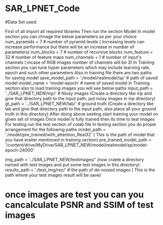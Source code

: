 # SAR_LPNET_Code


#Data Set used: 

First of all import all required libraries Then run the section Model
In model section you can chnage the below parameters as per your choice 
num_pyramids = 7 # number of pyramid levels ( Increasing levels can increase performance but there will be an increase in number of parameters) 
num_blocks = 7 #
number of recursive blocks
num_feature = 32 # 
number of feature maps 
num_channels = 1 # 
number of input's channels ( incase of RGB images number of channels will be 3) 
In Training section you can tune hyper parameters which may include learning rate, epoch and such other parameters 
Also in training file there are two paths for saving model 
save_model_path = './model/realmodel/sp' # path of saved model model_name = 'model-epoch' # name of saved model 
In Training section also to load training images you will see below paths input_path = '../SAR_LPNET_NEW/inp/' # Noisy images (Create a directory like inp and give that directory path to the input path, put noisy images in inp directory) 
gt_path = '../SAR_LPNET_NEW/lab/' # ground truth (Create a directory like lab and give that directory path to the input path, also place all your ground truth in this directory) 
After doing above seeting start training your model on given set of images 
Once model is fully trained then its time to test images For testing run the test section of colab file
 In testing section you do proper arrangement for the following paths 
model_path = './model/pre_trained/with_attention_Real32' ( This is the path of model that you have eralier mentioned in training section)
 pre_trained_model_path = '/content/drive/MyDrive/SAR_LPNET_NEW/model/realmodel/sp/model-epoch-24000'

img_path = '../SAR_LPNET_NEW/testimages/' (now craete a directory named with test images and put some test images in this directory) 
results_path = './test_img/rez/' # the path of de-noised images ( This is the path where your test images result will be save)

once images are test you can you cancalculate PSNR and SSIM of test images 
=======
